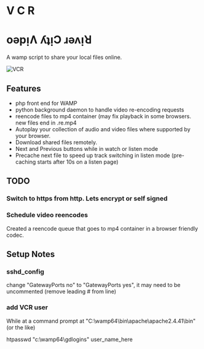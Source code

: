 # V C R

# oǝpᴉɅ ʎʇᴉϽ ɹǝʌᴉꓤ

A wamp script to share your local files online.

![VCR](https://upload.wikimedia.org/wikipedia/commons/thumb/f/ff/Flag_of_Edward_England.svg/640px-Flag_of_Edward_England.svg.png)

## Features

* php front end for WAMP
* python background daemon to handle video re-encoding requests
* reencode files to mp4 container (may fix playback in some browsers. new files end in .re.mp4
* Autoplay your collection of audio and video files where supported by your browser.
* Download shared files remotely. 
* Next and Previous buttons while in watch or listen mode
* Precache next file to speed up track switching in listen mode (pre-caching starts after 10s on a listen page)

## TODO

### Switch to https from http. Lets encrypt or self signed

### Schedule video reencodes

Created a reencode queue that goes to mp4 container in a browser friendly codec.

## Setup Notes

### sshd_config

change "GatewayPorts no" to "GatewayPorts yes", it may need to be uncommented (remove leading # from line)

### add VCR user

While at a command prompt at "C:\wamp64\bin\apache\apache2.4.41\bin" (or the like)

htpasswd "c:\wamp64\gdlogins" user_name_here


